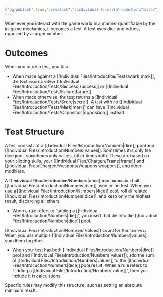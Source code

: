 ```yaml
---
{"dg-publish":true,"permalink":"/individual-files/introduction/tests/"}
---
```


Whenever you interact with the game world in a manner quantifiable by the in-game mechanics, it becomes a test. A test uses dice and values, opposed by a target number.

# Outcomes
When you make a test, you first 
* When made against a [[Individual Files/Introduction/Tests/Mark\|mark]], the test returns either [[Individual Files/Introduction/Tests/Success\|success]] or [[Individual Files/Introduction/Tests/Failure\|failure]].
* When made otherwise, the test returns a [[Individual Files/Introduction/Tests/Score\|score]]. A test with no [[Individual Files/Introduction/Tests/Mark\|mark]] can have [[Individual Files/Introduction/Tests/Opposition\|opposition]] instead.

# Test Structure
A test consists of a [[Individual Files/Introduction/Numbers\|dice]] pool and [[Individual Files/Introduction/Numbers\|values]]. Sometimes it is only the dice pool, sometimes only values, other times both. These are based on your piloting skills, your [[Individual Files/Chargen/Frame\|frame]] and [[Individual Files/Chargen/Weapons/Weapons\|weapons]], and other modifiers.

A [[Individual Files/Introduction/Numbers\|dice]] pool consists of all [[Individual Files/Introduction/Numbers\|dice]] used in the test. When you use a [[Individual Files/Introduction/Numbers\|dice]] pool, roll all related [[Individual Files/Introduction/Numbers\|dice]], and keep only the highest result, discarding all others.
- When a rule refers to “adding a [[Individual Files/Introduction/Numbers\|die]]”, you insert that die into the [[Individual Files/Introduction/Numbers\|dice]] pool. 

[[Individual Files/Introduction/Numbers\|Values]] count for themselves. When you use multiple [[Individual Files/Introduction/Numbers\|values]], sum them together.
* When your test has both [[Individual Files/Introduction/Numbers\|dice]] pool and [[Individual Files/Introduction/Numbers\|values]], add the sum of [[Individual Files/Introduction/Numbers\|values]] to the [[Individual Files/Introduction/Numbers\|dice]] pool result. When a rule refers to "adding a [[Individual Files/Introduction/Numbers\|value]]", then you include it in calculations.

Specific rules may modify this structure, such as setting an absolute minimum result.